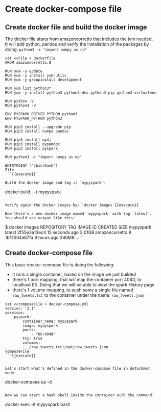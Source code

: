 # Create docker-compose file

## Create docker file and build the docker image  

The docker file starts from amazoncorretto that includes the jvm needed.  
It will add python, pandas and verify the installation of the packages by doing: `python3 -c "import numpy as np"`  

```
cat <<File > Dockerfile
FROM amazoncorretto:8

RUN yum -y update
RUN yum -y install yum-utils
RUN yum -y groupinstall development

RUN yum list python3*
RUN yum -y install python3 python3-dev python3-pip python3-virtualenv

RUN python -V
RUN python3 -V

ENV PYSPARK_DRIVER_PYTHON python3
ENV PYSPARK_PYTHON python3

RUN pip3 install --upgrade pip
RUN pip3 install numpy pandas

RUN pip3 install py4j
RUN pip3 install pypandoc
RUN pip3 install pyspark

RUN python3 -c "import numpy as np"

ENTRYPOINT ["/bin/bash"]
File
```{{execute}}

Build the docker image and tag it `mypyspark`: 
```
docker build . -t mypyspark
```{{execute}}

Verify again the docker images by: `docker images`{{execute}}

Now there's a new docker image named `mypyspark` with tag `latest`. You should see output like this:  
```
$ docker images
REPOSITORY                 TAG                 IMAGE ID            CREATED             SIZE
mypyspark                  latest              2f55e3a13ec4        15 seconds ago      2.01GB
amazoncorretto             8                   1bf2504e87fa        9 hours ago         346MB
...
``

## Create docker-compose file  

This basic docker-compose file is doing the following:
* it runs a single container, based on the image we just builded
* there's 1 port mapping, that will map the container port 4040, to localhost 80. Doing that we will be able to view the spark History page
* there's 1 volume mapping, to push some a single file named `raw_tweets.txt` to the container under the name: `raw_tweets.json`


```
cat <<composeFile > docker-compose.yml
version: '2.1'
services:
    pyspark:
        container_name: mypyspark
        image: mypyspark
        ports:
            - "80:4040"
        tty: true
        volumes:
        - ./raw_tweets.txt:/opt/raw_tweets.json
composeFile
```{{execute}}
  
  
Let's start what's defined in the docker-compose file in detachmed mode:
```
docker-compose up -d
```{{execute}}

Now we can start a bash shell inside the container with the command:
```
docker exec -it mypyspark bash
```{{execute}}